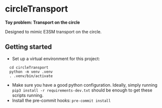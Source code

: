 # circleTransport

**Toy problem: Transport on the circle**

Designed to mimic E3SM transport on the circle.

## Getting started

- Set up a virtual environment for this project:
```
  cd circleTransport
  python -m venv .venv
  . .venv/bin/activate
```

- Make sure you have a good python configuration. Ideally, simply running `pip3 install -r requirements-dev.txt` should be enough to get these scripts running.
- Install the pre-commit hooks: `pre-commit install`
